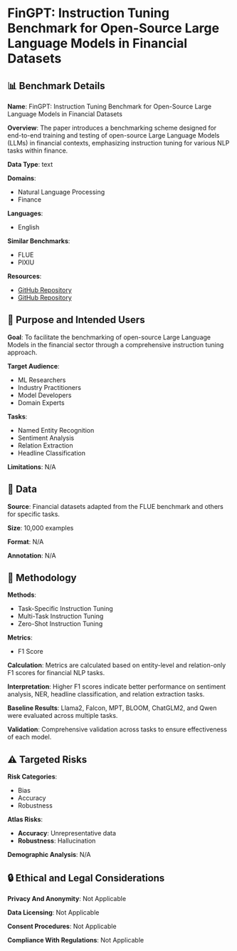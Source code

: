 # FinGPT: Instruction Tuning Benchmark for Open-Source Large Language Models in Financial Datasets

## 📊 Benchmark Details

**Name**: FinGPT: Instruction Tuning Benchmark for Open-Source Large Language Models in Financial Datasets

**Overview**: The paper introduces a benchmarking scheme designed for end-to-end training and testing of open-source Large Language Models (LLMs) in financial contexts, emphasizing instruction tuning for various NLP tasks within finance.

**Data Type**: text

**Domains**:
- Natural Language Processing
- Finance

**Languages**:
- English

**Similar Benchmarks**:
- FLUE
- PIXIU

**Resources**:
- [GitHub Repository](https://github.com/AI4Finance-Foundation/FinGPT)
- [GitHub Repository](https://github.com/AI4Finance-Foundation/FinGPT/tree/master/fingpt/FinGPT_Benchmark)

## 🎯 Purpose and Intended Users

**Goal**: To facilitate the benchmarking of open-source Large Language Models in the financial sector through a comprehensive instruction tuning approach.

**Target Audience**:
- ML Researchers
- Industry Practitioners
- Model Developers
- Domain Experts

**Tasks**:
- Named Entity Recognition
- Sentiment Analysis
- Relation Extraction
- Headline Classification

**Limitations**: N/A

## 💾 Data

**Source**: Financial datasets adapted from the FLUE benchmark and others for specific tasks.

**Size**: 10,000 examples

**Format**: N/A

**Annotation**: N/A

## 🔬 Methodology

**Methods**:
- Task-Specific Instruction Tuning
- Multi-Task Instruction Tuning
- Zero-Shot Instruction Tuning

**Metrics**:
- F1 Score

**Calculation**: Metrics are calculated based on entity-level and relation-only F1 scores for financial NLP tasks.

**Interpretation**: Higher F1 scores indicate better performance on sentiment analysis, NER, headline classification, and relation extraction tasks.

**Baseline Results**: Llama2, Falcon, MPT, BLOOM, ChatGLM2, and Qwen were evaluated across multiple tasks.

**Validation**: Comprehensive validation across tasks to ensure effectiveness of each model.

## ⚠️ Targeted Risks

**Risk Categories**:
- Bias
- Accuracy
- Robustness

**Atlas Risks**:
- **Accuracy**: Unrepresentative data
- **Robustness**: Hallucination

**Demographic Analysis**: N/A

## 🔒 Ethical and Legal Considerations

**Privacy And Anonymity**: Not Applicable

**Data Licensing**: Not Applicable

**Consent Procedures**: Not Applicable

**Compliance With Regulations**: Not Applicable
